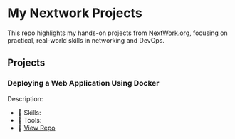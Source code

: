 # My Nextwork Projects
This repo highlights my hands-on projects from [NextWork.org](https://nextwork.org), focusing on practical, real-world skills in networking and DevOps.

## Projects
### Deploying a Web Application Using Docker
Description: 
- 🔧 Skills: 
- 🧰 Tools:
- 📁 [View Repo](./network-challenge)
